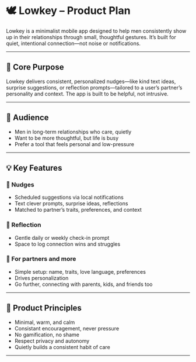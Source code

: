 # 🕊️ Lowkey – Product Plan

Lowkey is a minimalist mobile app designed to help men consistently show up in their relationships through small, thoughtful gestures. It’s built for quiet, intentional connection—not noise or notifications.

---

## 🌱 Core Purpose

Lowkey delivers consistent, personalized nudges—like kind text ideas, surprise suggestions, or reflection prompts—tailored to a user’s partner’s personality and context. The app is built to be helpful, not intrusive.

---

## 👤 Audience

- Men in long-term relationships who care, quietly
- Want to be more thoughtful, but life is busy
- Prefer a tool that feels personal and low-pressure

---

## 💡 Key Features

### 🔔 Nudges
- Scheduled suggestions via local notifications
- Text clever prompts, surprise ideas, reflections
- Matched to partner’s traits, preferences, and context

### 📔 Reflection
- Gentle daily or weekly check-in prompt
- Space to log connection wins and struggles

### 🧩 For partners and more
- Simple setup: name, traits, love language, preferences
- Drives personalization
- Go further, connecting with parents, kids, and friends too

---

## 🧭 Product Principles

- Minimal, warm, and calm
- Consistant encouragement, never pressure
- No gamification, no shame
- Respect privacy and autonomy
- Quietly builds a consistent habit of care

---